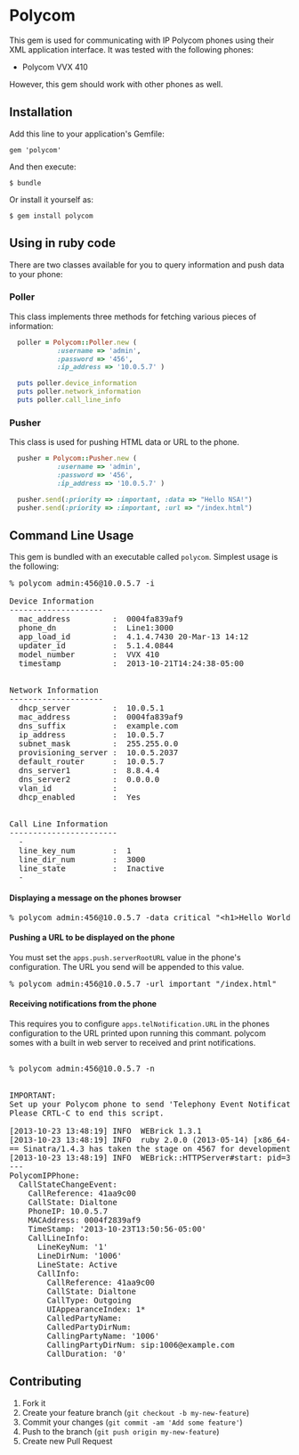 # Polycom

This gem is used for communicating with IP Polycom phones using their XML application interface.  It was tested with 
the following phones:

* Polycom VVX 410

However, this gem should work with other phones as well.  


## Installation

Add this line to your application's Gemfile:

    gem 'polycom'

And then execute:

    $ bundle

Or install it yourself as:

    $ gem install polycom
    


## Using in ruby code

There are two classes available for you to query information and push data to your phone:

### Poller

This class implements three methods for fetching various pieces of information:

```ruby
  poller = Polycom::Poller.new (
			:username => 'admin',
			:password => '456',
			:ip_address => '10.0.5.7' )

  puts poller.device_information
  puts poller.network_information
  puts poller.call_line_info
```


### Pusher 

This class is used for pushing HTML data or URL to the phone.

```ruby
  pusher = Polycom::Pusher.new (
			:username => 'admin', 
			:password => '456', 
			:ip_address => '10.0.5.7' )

  pusher.send(:priority => :important, :data => "Hello NSA!")
  pusher.send(:priority => :important, :url => "/index.html")
```



## Command Line Usage

This gem is bundled with an executable called `polycom`. Simplest usage is the following:

<pre>
% polycom admin:456@10.0.5.7 -i

Device Information
--------------------
  mac_address         :	 0004fa839af9
  phone_dn            :	 Line1:3000
  app_load_id         :	 4.1.4.7430 20-Mar-13 14:12
  updater_id          :	 5.1.4.0844
  model_number        :	 VVX 410
  timestamp           :	 2013-10-21T14:24:38-05:00


Network Information
--------------------
  dhcp_server         :	 10.0.5.1
  mac_address         :	 0004fa839af9
  dns_suffix          :	 example.com
  ip_address          :	 10.0.5.7
  subnet_mask         :	 255.255.0.0
  provisioning_server :	 10.0.5.2037
  default_router      :	 10.0.5.7
  dns_server1         :	 8.8.4.4
  dns_server2         :	 0.0.0.0
  vlan_id             :	 
  dhcp_enabled        :	 Yes


Call Line Information
-----------------------
  -
  line_key_num        :	 1
  line_dir_num        :	 3000
  line_state          :	 Inactive
  -
</pre>


#### Displaying a message on the phones browser

<pre>
% polycom admin:456@10.0.5.7 -data critical "&lt;h1&gt;Hello World&lt;/h1&gt;"
</pre>


#### Pushing a URL to be displayed on the phone

You must set the `apps.push.serverRootURL` value in the 
phone's configuration.  The URL you send will be appended to this value.

<pre>
% polycom admin:456@10.0.5.7 -url important "/index.html"
</pre>


#### Receiving notifications from the phone

This requires you to configure `apps.telNotification.URL` in the 
phones configuration to the URL printed upon running this commant.  polycom somes with a built in web 
server to received and print notifications.

<pre>

% polycom admin:456@10.0.5.7 -n


IMPORTANT:
Set up your Polycom phone to send 'Telephony Event Notification' to http://1.2.3.4:4567.
Please CRTL-C to end this script.

[2013-10-23 13:48:19] INFO  WEBrick 1.3.1
[2013-10-23 13:48:19] INFO  ruby 2.0.0 (2013-05-14) [x86_64-linux]
== Sinatra/1.4.3 has taken the stage on 4567 for development with backup from WEBrick
[2013-10-23 13:48:19] INFO  WEBrick::HTTPServer#start: pid=32608 port=4567
---
PolycomIPPhone:
  CallStateChangeEvent:
    CallReference: 41aa9c00
    CallState: Dialtone
    PhoneIP: 10.0.5.7
    MACAddress: 0004f2839af9
    TimeStamp: '2013-10-23T13:50:56-05:00'
    CallLineInfo:
      LineKeyNum: '1'
      LineDirNum: '1006'
      LineState: Active
      CallInfo:
        CallReference: 41aa9c00
        CallState: Dialtone
        CallType: Outgoing
        UIAppearanceIndex: 1*
        CalledPartyName: 
        CalledPartyDirNum: 
        CallingPartyName: '1006'
        CallingPartyDirNum: sip:1006@example.com
        CallDuration: '0'
</pre>



## Contributing

1. Fork it
2. Create your feature branch (`git checkout -b my-new-feature`)
3. Commit your changes (`git commit -am 'Add some feature'`)
4. Push to the branch (`git push origin my-new-feature`)
5. Create new Pull Request
